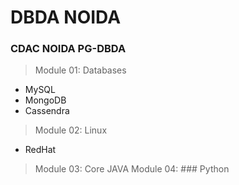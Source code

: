 # DBDA NOIDA
### CDAC NOIDA PG-DBDA 
> Module 01: Databases
+ MySQL
+ MongoDB
+ Cassendra

> Module 02: Linux
+ RedHat

> Module 03: Core JAVA
> Module 04: ### Python

